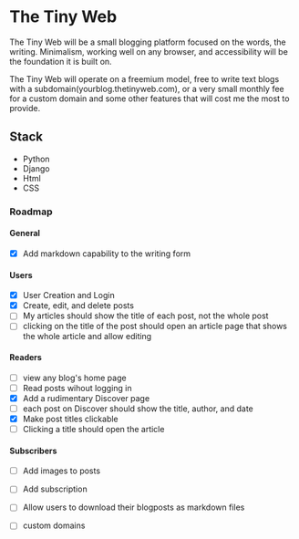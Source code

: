 # The Tiny Web

The Tiny Web will be a small blogging platform focused on the words, the writing. Minimalism, working well on any browser, and accessibility will be the foundation it is built on. 

The Tiny Web will operate on a freemium model, free to write text blogs with a subdomain(yourblog.thetinyweb.com), or a very small monthly fee for a custom domain and some other features that will cost me the most to provide. 

## Stack

- Python
- Django
- Html
- CSS

### Roadmap

#### General
- [x] Add markdown capability to the writing form

#### Users
- [x] User Creation and Login
- [x] Create, edit, and delete posts
- [ ] My articles should show the title of each post, not the whole post
- [ ] clicking on the title of the post should open an article page that shows the whole article and allow editing

#### Readers
- [ ] view any blog's home page
- [ ] Read posts wihout logging in
- [x] Add a rudimentary Discover page
- [ ] each post on Discover should show the title, author, and date
- [x] Make post titles clickable
- [ ] Clicking a title should open the article

#### Subscribers
- [ ] Add images to posts
- [ ] Add subscription
- [ ] Allow users to download their blogposts as markdown files
- [ ] custom domains

